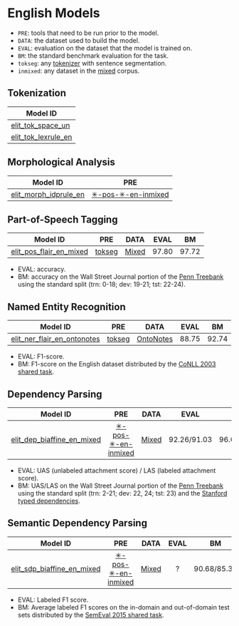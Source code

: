 # English Models

* `PRE`: tools that need to be run prior to the model.
* `DATA`: the dataset used to build the model.
* `EVAL`: evaluation on the dataset that the model is trained on. 
* `BM`: the standard benchmark evaluation for the task.
* `tokseg`: any [tokenizer](#tokenization) with sentence segmentation.
* `inmixed`: any dataset in the [mixed](english_datasets.html#mixed) corpus.

## Tokenization

| Model ID |
|----------|
| [elit_tok_space_un](../tools/tokenization.html#space-tokenizer)     |
| [elit_tok_lexrule_en](../tools/tokenization.html#english-tokenizer) |


## Morphological Analysis

| Model ID | PRE |
|----------|:---:|
| [elit_morph_idprule_en](../tools/morphological_analysis.html#english-analyzer) | [&#10035;-pos-&#10035;-en-inmixed](#part-of-speech-tagging) |


## Part-of-Speech Tagging

| Model ID | PRE | DATA | EVAL | BM |
|----------|:---:|:----:|:----:|:--:|
| [elit_pos_flair_en_mixed](../tools/part_of_speech_tagging.html#flair-tagger) | [tokseg](#tokenization) | [Mixed](english_datasets.html#mixed) | 97.80 | 97.72 |

* EVAL: accuracy.
* BM: accuracy on the Wall Street Journal portion of the [Penn Treebank](https://catalog.ldc.upenn.edu/ldc99t42) using the standard split (trn: 0-18; dev: 19-21; tst: 22-24).


## Named Entity Recognition

| Model ID | PRE | DATA | EVAL | BM |
|----------|:---:|:----:|:----:|:--:|
| [elit_ner_flair_en_ontonotes](../tools/named_entity_recognition.html#flair-tagger) | [tokseg](#tokenization) | [OntoNotes](english_datasets.html#ontonotes) | 88.75 | 92.74 | 

* EVAL: F1-score.
* BM: F1-score on the English dataset distributed by the [CoNLL 2003 shared task](https://www.clips.uantwerpen.be/conll2003/ner/).


## Dependency Parsing

| Model ID | PRE | DATA | EVAL | BM |
|----------|:---:|:----:|:----:|:--:|
| [elit_dep_biaffine_en_mixed](../tools/dependency_parsing.html#biaffine-parser) | [&#10035;-pos-&#10035;-en-inmixed](#part-of-speech-tagging) | [Mixed](english_datasets.html#mixed) | 92.26/91.03 | 96.08/95.02 |  

* EVAL: UAS (unlabeled attachment score) / LAS (labeled attachment score).
* BM: UAS/LAS on the Wall Street Journal portion of the [Penn Treebank](https://catalog.ldc.upenn.edu/ldc99t42) using the standard split (trn: 2-21; dev: 22, 24; tst: 23) 
and the [Stanford typed dependencies](https://nlp.stanford.edu/software/stanford-dependencies.html).


## Semantic Dependency Parsing

| Model ID | PRE | DATA | EVAL | BM |
|----------|:---:|:----:|:----:|:--:|
| [elit_sdp_biaffine_en_mixed](../tools/semantic_dependency_parsing.html#biaffine-parser) | [&#10035;-pos-&#10035;-en-inmixed](#part-of-speech-tagging) | [Mixed](english_datasets.html#mixed) | ? | 90.68/85.34 |  

* EVAL: Labeled F1 score.
* BM: Average labeled F1 scores on the in-domain and out-of-domain test sets distributed by the [SemEval 2015 shared task](http://alt.qcri.org/semeval2015/task18/).


<!--## Coreference Resolution

| Model ID | PRE | DATA | EVAL |
|----------|:---:|:----:|:----:|
| [uw_coref_e2e_en_ontonotes](../tools/coreference_resolution.html#end-to-end-system) | [tokseg](#tokenization) | [CoNLL12](http://conll.cemantix.org/2012/) | 80.4/70.8/67.6 | 

* EVAL: F1-scores of MUC/B3/CEAF.
* CoNLL12: the English dataset distributed by the [CoNLL'12 shared task](http://conll.cemantix.org/2012/).
-->

<!--
## Sentiment Analysis

| Model ID | PRE | DATA | EVAL | BM |
|----------|:---:|:----:|:----:|:--:|
| elit-senti-embatt-en-sst | [SST](english_datasets.html#stanford-sentiment-treebank) | [tokseg](#tokenization) |
-->